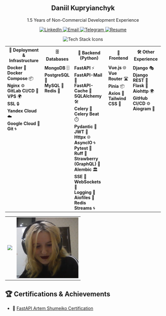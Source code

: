 <div align="center">
  <h2>Daniil Kupryianchyk</h2>
  </p>
  <p>1.5 Years of Non-Commercial Development Experience</p>
</div>
<p align="center">
  <a href="https://www.linkedin.com/in/kupryianchyk" target="_blank">
    <img src="https://img.shields.io/badge/LinkedIn-0077B5?style=for-the-badge&logo=linkedin&logoColor=white" alt="LinkedIn" />
  </a>
  <a href="mailto:your_email@example.com" target="_blank">
    <img src="https://img.shields.io/badge/Email-EA4335?style=for-the-badge&logo=gmail&logoColor=white" alt="Email" />
  </a>
  <a href="https://t.me/your_telegram_username" target="_blank">
    <img src="https://img.shields.io/badge/Telegram-2CA5E0?style=for-the-badge&logo=telegram&logoColor=white" alt="Telegram" />
  </a>
  <a href="https://yourdomain.com/cv.pdf" target="_blank">
    <img src="https://img.shields.io/badge/CV-10B981?style=for-the-badge&logo=readthedocs&logoColor=white" alt="Resume" />
  </a>
</p>
<div align="center">
  <img src="https://skillicons.dev/icons?i=docker,nginx,python,fastapi,vue,tailwind,postgres,mongodb,redis,gitlab" alt="Tech Stack Icons" />
</div>
<table>
  <tr>
    <th style="text-align: center;">🚀 Deployment & Infrastructure</th>
    <th style="text-align: center;">🗄️ Databases</th>
    <th style="text-align: center;">🐍 Backend (Python)</th>
    <th style="text-align: center;">🎨 Frontend</th>
    <th style="text-align: center;">🛠️ Other Experience</th>
  </tr>
  <tr>
    <td style="vertical-align: top; text-align: left;">
      <b>Docker</b> 🐳<br>
      <b>Docker Compose</b> 📦<br>
      <b>Nginx</b> ⚙️<br>
      <b>GitLab CI/CD</b> 🚀<br>
      <b>VPS</b> 🌍<br>
      <b>SSL</b> 🔒<br>
      <b>Yandex Cloud</b> ☁️<br>
      <b>Google Cloud</b> 🔑<br>
      <b>Git</b> 🌀
    </td>
    <td style="vertical-align: top; text-align: left;">
      <b>MongoDB</b> 🗄️<br>
      <b>PostgreSQL</b> 🐘<br>
      <b>MySQL</b> 💾<br>
      <b>Redis</b> 🔴
    </td>
    <td style="vertical-align: top; text-align: left;">
      <b>FastAPI</b> ⚡<br>
      <b>FastAPI-Mail</b> 📧<br>
      <b>FastAPI-Cache</b> 🧊<br>
      <b>SQLAlchemy</b> 🛠️<br>
      <b>Celery</b> 🐍<br>
      <b>Celery Beat</b> ⏱️<br>
      <b>Pydantic</b> 📜<br>
      <b>JWT</b> 🔑<br>
      <b>Httpx</b> 🌐<br>
      <b>AsyncIO</b> 🌀<br>
      <b>Pytest</b> 🧪<br>
      <b>Ruff</b> 🦊<br>
      <b>Strawberry (GraphQL)</b> 🍓<br>
      <b>Alembic</b> 🏛️<br>
      <b>SSE</b> 📡<br>
      <b>WebSockets</b> 🔗<br>
      <b>Logging</b> 📝<br>
      <b>Aiofiles</b> 📂<br>
      <b>Redis Streams</b> 🌀 <br>
    </td>
    <td style="vertical-align: top; text-align: left;">
      <b>Vue.js</b> 🌐<br>
      <b>Vue Router</b> 🛣️<br>
      <b>Pinia</b> 📦<br>
      <b>Axios</b> 📡<br>
      <b>Tailwind CSS</b> 💨
    </td>
    <td style="vertical-align: top; text-align: left;">
      <b>Django</b> 🎭<br>
      <b>Django REST</b> 🔗<br>
      <b>Flask</b> 🍶<br>
      <b>Aiohttp</b> 🌍<br>
      <b>GitHub CI/CD</b> ⚙️<br>
      <b>Aiogram</b> 🤖<br>
    </td>
  </tr>
</table>

<table style="border-collapse: collapse; border: none;">
  <tr>
    <td style="border: none;">
      <img height="200" src="https://github-readme-stats.vercel.app/api/top-langs?username=shutsuensha&layout=compact&langs_count=8&card_width=320&exclude_repo=archive1,online-store,archive2,archive3,archive4,tms_solutions&theme=transparent" />
    </td>
    <td style="border: none;">
      <img src="Screenshot 2025-03-27 214326.png" alt="Alt Text" width="200">
    </td>
  </tr>
</table>

## 🏆 **Certifications & Achievements**
- 🏅 [FastAPI Artem Shumeiko Certification](https://github.com/shutsuensha/shutsuensha/blob/main/fastapi.pdf)



